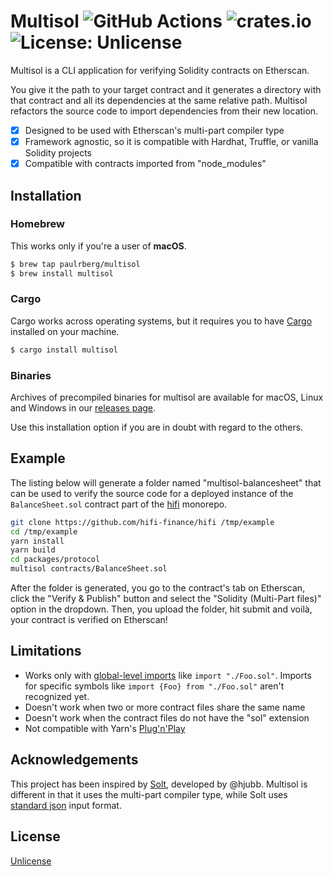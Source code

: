 # Multisol ![GitHub Actions][gha-badge] ![crates.io][crates-badge] ![License: Unlicense][license-badge]

[gha-badge]: https://github.com/paulrberg/multisol/workflows/integration.yml/badge.svg
[crates-badge]: https://img.shields.io/crates/v/multisol.svg
[license-badge]: https://img.shields.io/badge/License-Unlicense-blue.svg

Multisol is a CLI application for verifying Solidity contracts on Etherscan.

You give it the path to your target contract and it generates a directory with that contract and all its
dependencies at the same relative path. Multisol refactors the source code to import dependencies from their new location.

- [x] Designed to be used with Etherscan's multi-part compiler type
- [x] Framework agnostic, so it is compatible with Hardhat, Truffle, or vanilla Solidity projects
- [x] Compatible with contracts imported from "node_modules"

## Installation

### Homebrew

This works only if you're a user of **macOS**.

```sh
$ brew tap paulrberg/multisol
$ brew install multisol
```

### Cargo

Cargo works across operating systems, but it requires you to have [Cargo](https://doc.rust-lang.org/cargo/getting-started/installation.html) installed on your machine.

```sh
$ cargo install multisol
```

### Binaries

Archives of precompiled binaries for multisol are available for macOS, Linux and Windows in our [releases
page](https://github.com/paulrberg/multisol/releases).

Use this installation option if you are in doubt with regard to the others.

## Example

The listing below will generate a folder named "multisol-balancesheet" that can be used to verify the source code for
a deployed instance of the `BalanceSheet.sol` contract part of the [hifi](https://github.com/hifi-finance/hifi) monorepo.

```sh
git clone https://github.com/hifi-finance/hifi /tmp/example
cd /tmp/example
yarn install
yarn build
cd packages/protocol
multisol contracts/BalanceSheet.sol
```

After the folder is generated, you go to the contract's tab on Etherscan, click the "Verify & Publish" button and select
the "Solidity (Multi-Part files)" option in the dropdown. Then, you upload the folder, hit submit and voilà, your
contract is verified on Etherscan!

## Limitations

- Works only with [global-level
    imports](https://docs.soliditylang.org/en/v0.7.5/layout-of-source-files.html#syntax-and-semantics) like `import "./Foo.sol"`. Imports for specific symbols like `import {Foo} from "./Foo.sol"` aren't recognized yet.
- Doesn't work when two or more contract files share the same name
- Doesn't work when the contract files do not have the "sol" extension
- Not compatible with Yarn's [Plug'n'Play](https://yarnpkg.com/features/pnp)

## Acknowledgements

This project has been inspired by [Solt](https://github.com/hjubb/solt), developed by @hjubb. Multisol is different in
that it uses the multi-part compiler type, while Solt uses [standard json](https://docs.soliditylang.org/en/v0.8.0/using-the-compiler.html) input format.

## License

[Unlicense](./LICENSE.md)
